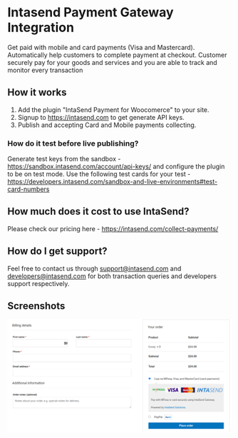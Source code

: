 # Intasend Payment Gateway Integration

Get paid with mobile and card payments (Visa and Mastercard). Automatically help customers to complete payment at checkout. Customer securely pay for your goods and services and you are able to track and monitor every transaction

## How it works

1. Add the plugin "IntaSend Payment for Woocomerce" to your site.
2. Signup to https://intasend.com to get generate API keys.
3. Publish and accepting Card and Mobile payments collecting.

### How do it test before live publishing?

Generate test keys from the sandbox - https://sandbox.intasend.com/account/api-keys/ and configure the plugin to be on test mode. Use the following test cards for your test - https://developers.intasend.com/sandbox-and-live-environments#test-card-numbers

## How much does it cost to use IntaSend?

Please check our pricing here - https://intasend.com/collect-payments/

## How do I get support?

Feel free to contact us through support@intasend.com and developers@intasend.com for both transaction queries and developers support respectively.

## Screenshots

![alt Intasend Wordpress Demo](assets/intasend-demo.png)
